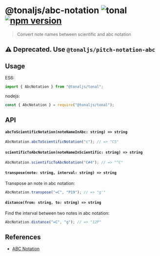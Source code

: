 # @tonaljs/abc-notation ![tonal](https://img.shields.io/badge/@tonaljs-abc-notation-yellow.svg?style=flat-square) [![npm version](https://img.shields.io/npm/v/@tonaljs/abc_notation.svg?style=flat-square)](https://www.npmjs.com/package/@tonaljs/abc-notation)

> Convert note names between scientific and abc notation

## ⚠️ Deprecated. Use `@tonaljs/pitch-notation-abc`

## Usage

ES6:

```js
import { AbcNotation } from "@tonaljs/tonal";
```

nodejs:

```js
const { AbcNotation } = require("@tonaljs/tonal");
```

## API

#### `abcToScientificNotation(noteNameInAbc: string) => string`

```js
AbcNotation.abcToScientificNotation("c"); // => "C5"
```

#### `scientificToAbcNotation(noteNameInScientific: string) => string`

```js
AbcNotation.scientificToAbcNotation("C#4"); // => "^C"
```

#### `transpose(note: string, interval: string) => string`

Transpose an note in abc notation:

```js
AbcNotation.transpose("=C", "P19"); // => "g'"
```

#### `distance(from: string, to: string) => string`

Find the interval between two notes in abc notation:

```js
AbcNotation.distance("=C", "g"); // => "12P"
```

## References

- [ABC Notation](https://en.wikipedia.org/wiki/ABC_notation)
